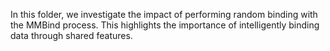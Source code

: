 In this folder, we investigate the impact of performing random binding with the MMBind process. 
This highlights the importance of intelligently binding data through shared features. 